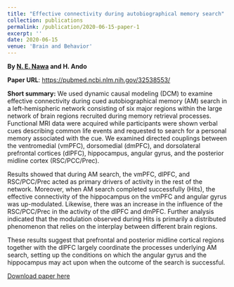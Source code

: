 ```yaml
---
title: "Effective connectivity during autobiographical memory search"
collection: publications
permalink: /publication/2020-06-15-paper-1
excerpt: ''
date: 2020-06-15
venue: 'Brain and Behavior'
---
```


<b>By <a href="https://eijinawa.github.io">N. E. Nawa</a> and H. Ando</b>

<b>Paper URL</b>: <a
href="https://pubmed.ncbi.nlm.nih.gov/32538553/">https://pubmed.ncbi.nlm.nih.gov/32538553/</a>

<b>Short summary:</b> We used dynamic causal modeling (DCM) to examine
effective connectivity during cued autobiographical memory (AM) search
in a left-hemispheric network consisting of six major regions within
the large network of brain regions recruited during memory retrieval
processes. Functional MRI data were acquired while participants were
shown verbal cues describing common life events and requested to
search for a personal memory associated with the cue. We examined
directed couplings between the ventromedial (vmPFC), dorsomedial
(dmPFC), and dorsolateral prefrontal cortices (dlPFC), hippocampus,
angular gyrus, and the posterior midline cortex (RSC/PCC/Prec).

Results showed that during AM search, the vmPFC, dlPFC, and
RSC/PCC/Prec acted as primary drivers of activity in the rest of the
network. Moreover, when AM search completed successfully (Hits), the
effective connectivity of the hippocampus on the vmPFC and angular
gyrus was up-modulated. Likewise, there was an increase in the
influence of the RSC/PCC/Prec in the activity of the dlPFC and
dmPFC. Further analysis indicated that the modulation observed during
Hits is primarily a distributed phenomenon that relies on the
interplay between different brain regions.

These results suggest that prefrontal and posterior midline cortical
regions together with the dlPFC largely coordinate the processes
underlying AM search, setting up the conditions on which the angular
gyrus and the hippocampus may act upon when the outcome of the search
is successful.

[Download paper here](http://eijinawa.github.io/files/paper-2020-06-15.pdf)

